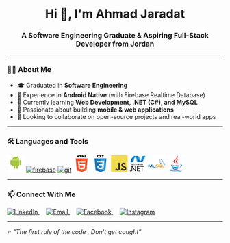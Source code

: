 <!-- <p align="center">
  Visitor count<br>
  <img src="https://profile-counter.glitch.me/ahmad-jaradat/count.svg" />
</p> -->

<h1 align="center">Hi 👋, I'm Ahmad Jaradat </h1>
<h3 align="center">A Software Engineering Graduate & Aspiring Full-Stack Developer from Jordan</h3>

---

### 👨‍💻 About Me
- 🎓 Graduated in **Software Engineering**  
- 📱 Experience in **Android Native** (with Firebase Realtime Database)  
- 🌱 Currently learning **Web Development, .NET (C#), and MySQL**  
- 🚀 Passionate about building **mobile & web applications**  
- 🤝 Looking to collaborate on open-source projects and real-world apps  

---

### 🛠️ Languages and Tools
<p align="left"> 
  <a href="https://developer.android.com" target="_blank"><img src="https://raw.githubusercontent.com/devicons/devicon/master/icons/android/android-original-wordmark.svg" alt="android" width="40" height="40"/></a> 
  <a href="https://firebase.google.com/" target="_blank"><img src="https://www.vectorlogo.zone/logos/firebase/firebase-icon.svg" alt="firebase" width="40" height="40"/></a> 
  <a href="https://git-scm.com/" target="_blank"><img src="https://www.vectorlogo.zone/logos/git-scm/git-scm-icon.svg" alt="git" width="40" height="40"/></a> 
  <a href="https://www.w3.org/html/" target="_blank"><img src="https://raw.githubusercontent.com/devicons/devicon/master/icons/html5/html5-original-wordmark.svg" alt="html5" width="40" height="40"/></a>
  <a href="https://www.w3schools.com/css/" target="_blank"><img src="https://raw.githubusercontent.com/devicons/devicon/master/icons/css3/css3-original-wordmark.svg" alt="css3" width="40" height="40"/></a>
  <a href="https://developer.mozilla.org/en-US/docs/Web/JavaScript" target="_blank"><img src="https://raw.githubusercontent.com/devicons/devicon/master/icons/javascript/javascript-original.svg" alt="javascript" width="40" height="40"/></a>
  <a href="https://dotnet.microsoft.com/" target="_blank"><img src="https://raw.githubusercontent.com/devicons/devicon/master/icons/dot-net/dot-net-original-wordmark.svg" alt="dotnet" width="40" height="40"/></a>
  <a href="https://www.mysql.com/" target="_blank"><img src="https://raw.githubusercontent.com/devicons/devicon/master/icons/mysql/mysql-original-wordmark.svg" alt="mysql" width="40" height="40"/></a>
  <a href="https://www.java.com" target="_blank"><img src="https://raw.githubusercontent.com/devicons/devicon/master/icons/java/java-original.svg" alt="java" width="40" height="40"/></a> 
</p>

---

### 📫 Connect With Me
<p align="left">
  <a href="https://www.linkedin.com/in/ahmad-jaradat-484679369/" target="_blank">
    <img src="https://cdn.jsdelivr.net/gh/devicons/devicon/icons/linkedin/linkedin-original.svg" alt="LinkedIn" width="40" height="40"/>
  </a>
  &nbsp;&nbsp;&nbsp;
  <a href="mailto:ahmad.esam.jaradat@gmail.com" target="_blank">
    <img src="https://cdn.jsdelivr.net/gh/simple-icons/simple-icons/icons/gmail.svg" alt="Email" width="40" height="40"/>
  </a>
  &nbsp;&nbsp;&nbsp;
  <a href="https://web.facebook.com/ahma.e.957484?locale=ar_AR" target="_blank">
    <img src="https://cdn.jsdelivr.net/gh/simple-icons/simple-icons/icons/facebook.svg" alt="Facebook" width="40" height="40"/>
  </a>
  &nbsp;&nbsp;&nbsp;
  <a href="https://www.instagram.com/ahmadjaradat47/" target="_blank">
    <img src="https://cdn.jsdelivr.net/gh/simple-icons/simple-icons/icons/instagram.svg" alt="Instagram" width="40" height="40"/>
  </a>
</p>





---

⭐ *"The first rule of the code , Don't get caught"*  
